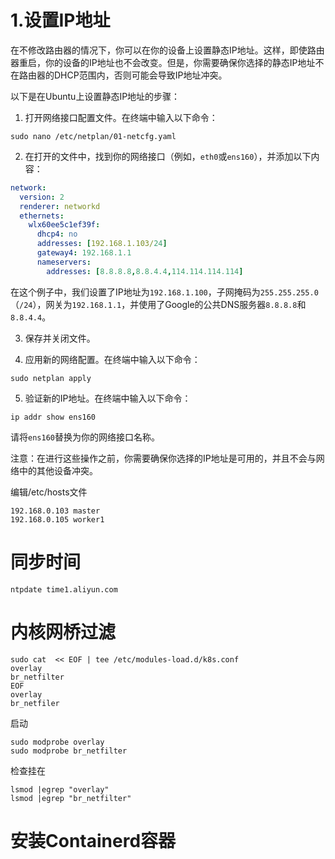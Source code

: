 # 1.设置IP地址

在不修改路由器的情况下，你可以在你的设备上设置静态IP地址。这样，即使路由器重启，你的设备的IP地址也不会改变。但是，你需要确保你选择的静态IP地址不在路由器的DHCP范围内，否则可能会导致IP地址冲突。

以下是在Ubuntu上设置静态IP地址的步骤：

1. 打开网络接口配置文件。在终端中输入以下命令：

```shell
sudo nano /etc/netplan/01-netcfg.yaml
```

2. 在打开的文件中，找到你的网络接口（例如，`eth0`或`ens160`），并添加以下内容：

```yaml
network:
  version: 2
  renderer: networkd
  ethernets:
    wlx60ee5c1ef39f:
      dhcp4: no
      addresses: [192.168.1.103/24]
      gateway4: 192.168.1.1
      nameservers:
        addresses: [8.8.8.8,8.8.4.4,114.114.114.114]
```

在这个例子中，我们设置了IP地址为`192.168.1.100`，子网掩码为`255.255.255.0`（`/24`），网关为`192.168.1.1`，并使用了Google的公共DNS服务器`8.8.8.8`和`8.8.4.4`。

3. 保存并关闭文件。

4. 应用新的网络配置。在终端中输入以下命令：

```shell
sudo netplan apply
```

5. 验证新的IP地址。在终端中输入以下命令：

```shell
ip addr show ens160
```

请将`ens160`替换为你的网络接口名称。

注意：在进行这些操作之前，你需要确保你选择的IP地址是可用的，并且不会与网络中的其他设备冲突。

编辑/etc/hosts文件

```
192.168.0.103 master
192.168.0.105 worker1
```

# 同步时间

```shell
ntpdate time1.aliyun.com
```

# 内核网桥过滤

```shell
sudo cat  << EOF | tee /etc/modules-load.d/k8s.conf
overlay
br_netfilter
EOF
overlay
br_netfiler

```

启动

```shell
sudo modprobe overlay
sudo modprobe br_netfilter
```

检查挂在

```shell
lsmod |egrep "overlay"
lsmod |egrep "br_netfilter"
```

# 安装Containerd容器

